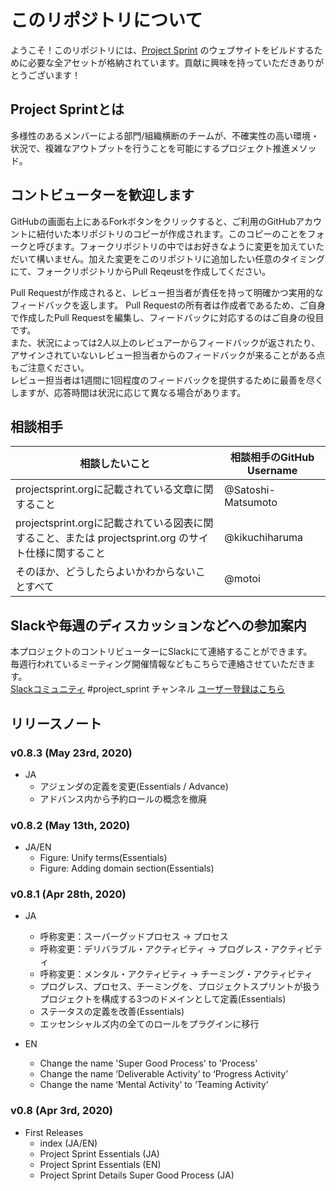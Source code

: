 # このリポジトリについて
ようこそ！このリポジトリには、[Project Sprint](https://projectsprint.org) のウェブサイトをビルドするために必要な全アセットが格納されています。貢献に興味を持っていただきありがとうございます！

## Project Sprintとは
多様性のあるメンバーによる部門/組織横断のチームが、不確実性の高い環境・状況で、複雑なアウトプットを行うことを可能にするプロジェクト推進メソッド。

## コントビューターを歓迎します
GitHubの画面右上にあるForkボタンをクリックすると、ご利用のGitHubアカウントに紐付いた本リポジトリのコピーが作成されます。このコピーのことをフォークと呼びます。フォークリポジトリの中ではお好きなように変更を加えていただいて構いません。加えた変更をこのリポジトリに追加したい任意のタイミングにて、フォークリポジトリからPull Reqeustを作成してください。  

Pull Requestが作成されると、レビュー担当者が責任を持って明確かつ実用的なフィードバックを返します。 Pull Requestの所有者は作成者であるため、ご自身で作成したPull Requestを編集し、フィードバックに対応するのはご自身の役目です。  
また、状況によっては2人以上のレビュアーからフィードバックが返されたり、アサインされていないレビュー担当者からのフィードバックが来ることがある点もご注意ください。  
レビュー担当者は1週間に1回程度のフィードバックを提供するために最善を尽くしますが、応答時間は状況に応じて異なる場合があります。

## 相談相手

| 相談したいこと | 相談相手のGitHub Username |
| --- | --- |
| projectsprint.orgに記載されている文章に関すること | @Satoshi-Matsumoto |
| projectsprint.orgに記載されている図表に関すること、または projectsprint.org のサイト仕様に関すること | @kikuchiharuma |
| そのほか、どうしたらよいかわからないことすべて | @motoi |

## Slackや毎週のディスカッションなどへの参加案内
本プロジェクトのコントリビューターにSlackにて連絡することができます。  
毎週行われているミーティング開催情報などもこちらで連絡させていただきます。  
[Slackコミュニティ](https://projectsprint.slack.com/) #project_sprint チャンネル [ユーザー登録はこちら](https://slack.projectsprint.org/)

## リリースノート

### v0.8.3 (May 23rd, 2020)

- JA
  - アジェンダの定義を変更(Essentials / Advance)
  - アドバンス内から予約ロールの概念を撤廃

### v0.8.2 (May 13th, 2020)

- JA/EN
  - Figure: Unify terms(Essentials)
  - Figure: Adding domain section(Essentials)

### v0.8.1 (Apr 28th, 2020)

- JA
  - 呼称変更：スーパーグッドプロセス -> プロセス
  - 呼称変更：デリバラブル・アクティビティ -> プログレス・アクティビティ
  - 呼称変更：メンタル・アクティビティ -> チーミング・アクティビティ
  - プログレス、プロセス、チーミングを、プロジェクトスプリントが扱うプロジェクトを構成する3つのドメインとして定義(Essentials)
  - ステータスの定義を改善(Essentials)
  - エッセンシャルズ内の全てのロールをプラグインに移行

- EN
  - Change the name 'Super Good Process' to 'Process'
  - Change the name ‘Deliverable Activity’ to ‘Progress Activity’
  - Change the name ‘Mental Activity’ to ‘Teaming Activity’

### v0.8 (Apr 3rd, 2020)

- First Releases
  - index (JA/EN)
  - Project Sprint Essentials (JA)
  - Project Sprint Essentials (EN)
  - Project Sprint Details Super Good Process (JA)
